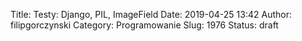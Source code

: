 Title: Testy: Django, PIL, ImageField
Date: 2019-04-25 13:42
Author: filipgorczynski
Category: Programowanie
Slug: 1976
Status: draft


